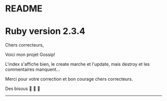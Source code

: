 # README

# Ruby version 2.3.4

Chers correcteurs,


Voici mon projet Gossip!

L'index s'affiche bien, le create marche et l'update, mais destroy et les commentaires manquent...



Merci pour votre correction et bon courage chers correcteurs. 

Des bisous 💚 💙 💜


--------------------------------------------------------------





